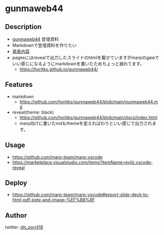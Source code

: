 # gunmaweb44

## Description
- [gunmaweb44](https://gunmaweb.connpass.com/event/236295/) 登壇資料
- Markdownで登壇資料を作りたい
- [発表内容](https://github.com/horitks/gunmaweb44/blob/main/gunmaweb44.pdf)
- pagesにはrevealで出力したスライドのhtmlを載せていますがmarpのgaiaでいい感じになるようにmarkdownを書いたためちょっと崩れてます。
  - https://horitks.github.io/gunmaweb44/

## Features
<!-- 機能 -->
- markdown
  - https://github.com/horitks/gunmaweb44/blob/main/gunmaweb44.md
- reveal(theme: black)
  - https://github.com/horitks/gunmaweb44/blob/main/docs/index.html
  - marp向けに書いたmdもthemeを変えればわりといい感じで出力されます。

## Usage
- https://github.com/marp-team/marp-vscode
- https://marketplace.visualstudio.com/items?itemName=evilz.vscode-reveal

## Deploy
- https://github.com/marp-team/marp-vscode#export-slide-deck-to-html-pdf-pptx-and-image-%EF%B8%8F

## Author

twitter: [@t_pori418](https://twitter.com/t_pori418)

